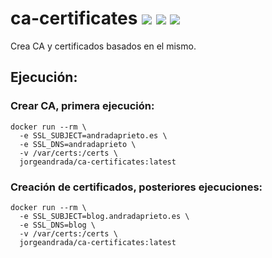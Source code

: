 # ca-certificates [![](https://images.microbadger.com/badges/version/jorgeandrada/ca-certificates:latest.svg)](https://microbadger.com/images/jorgeandrada/ca-certificates:latest "Get your own version badge on microbadger.com")  [![](https://images.microbadger.com/badges/image/jorgeandrada/ca-certificates:latest.svg)](https://microbadger.com/images/jorgeandrada/ca-certificates:latest "Get your own image badge on microbadger.com") [![](https://images.microbadger.com/badges/commit/jorgeandrada/ca-certificates:latest.svg)](https://microbadger.com/images/jorgeandrada/ca-certificates:latest "Get your own commit badge on microbadger.com")
Crea CA y certificados basados en el mismo.

## Ejecución:

### Crear CA, primera ejecución:
```shell
docker run --rm \
  -e SSL_SUBJECT=andradaprieto.es \
  -e SSL_DNS=andradaprieto \
  -v /var/certs:/certs \
  jorgeandrada/ca-certificates:latest
```

### Creación de certificados, posteriores ejecuciones:
```shell
docker run --rm \
  -e SSL_SUBJECT=blog.andradaprieto.es \
  -e SSL_DNS=blog \
  -v /var/certs:/certs \
  jorgeandrada/ca-certificates:latest
```
